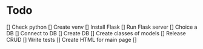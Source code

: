 # Todo

[] Check python
[] Create venv
[] Install Flask
[] Run Flask server
[] Choice a DB
[] Connect to DB
[] Create DB
[] Create classes of models
[] Release CRUD
[] Write tests
[] Create HTML for main page
[] 
